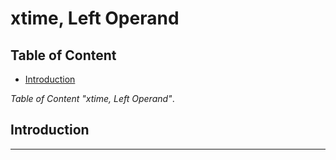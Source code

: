 # xtime, Left Operand

## Table of Content

- [Introduction](#introduction)

*Table of Content "xtime, Left Operand"*.

## Introduction

---